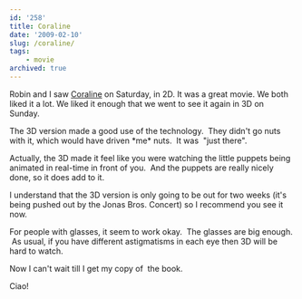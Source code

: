 ```yaml
---
id: '258'
title: Coraline
date: '2009-02-10'
slug: /coraline/
tags:
    - movie
archived: true
---
```


Robin and I saw [Coraline](http://coraline.com/) on Saturday, in 2D. It was a
great movie. We both liked it a lot. We liked it enough that we went to see it
again in 3D on Sunday.

The 3D version made a good use of the technology.  They didn't go nuts with
it, which would have driven \*me\* nuts.  It was  "just there".

Actually, the 3D made it feel like you were watching the little puppets being
animated in real-time in front of you.  And the puppets are really nicely
done, so it does add to it.

I understand that the 3D version is only going to be out for two weeks (it's
being pushed out by the Jonas Bros. Concert) so I recommend you see it now.

For people with glasses, it seem to work okay.  The glasses are big enough.
 As usual, if you have different astigmatisms in each eye then 3D will be hard
to watch.

Now I can't wait till I get my copy of <span
id="evtst|a|0061649708"></span> the book.

Ciao!
